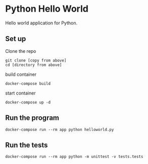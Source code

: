 # Python Hello World

Hello world application for Python.

## Set up

Clone the repo

```
git clone [copy from above]
cd [directory from above]
```

build container
```
docker-compose build
```

start container
```
docker-compose up -d
```

## Run the program

```
docker-compose run --rm app python helloworld.py
```

## Run the tests

```
docker-compose run --rm app python -m unittest -v tests.tests
```